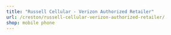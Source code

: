 ```yaml
---
title: "Russell Cellular - Verizon Authorized Retailer"
url: /creston/russell-cellular-verizon-authorized-retailer/
shop: mobile phone
---
```


